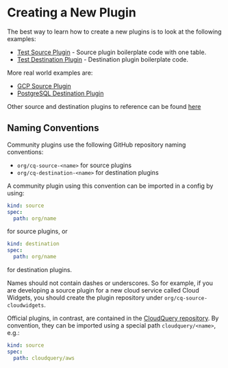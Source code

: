# Creating a New Plugin

The best way to learn how to create a new plugins is to look at the following examples:

- [Test Source Plugin](https://github.com/cloudquery/cloudquery/tree/main/plugins/source/test) - Source plugin boilerplate code with one table.
- [Test Destination Plugin](https://github.com/cloudquery/cloudquery/tree/main/plugins/destination/test) - Destination plugin boilerplate code.

More real world examples are:

- [GCP Source Plugin](https://github.com/cloudquery/cloudquery/tree/main/plugins/source/gcp)
- [PostgreSQL Destination Plugin](https://github.com/cloudquery/cloudquery/tree/main/plugins/destination/postgresql)

Other source and destination plugins to reference can be found [here](https://github.com/cloudquery/cloudquery/tree/main/plugins)

## Naming Conventions

Community plugins use the following GitHub repository naming conventions:

- `org/cq-source-<name>` for source plugins
- `org/cq-destination-<name>` for destination plugins

A community plugin using this convention can be imported in a config by using:

```yaml copy
kind: source
spec:
  path: org/name
```

for source plugins, or

```yaml copy
kind: destination
spec:
  path: org/name
```

for destination plugins.

Names should not contain dashes or underscores. So for example, if you are developing a source plugin for a new cloud service called Cloud Widgets, you should create the plugin repository under `org/cq-source-cloudwidgets`.

Official plugins, in contrast, are contained in the [CloudQuery repository](https://github.com/cloudquery/cloudquery/tree/main/plugins). By convention, they can be imported using a special path `cloudquery/<name>`, e.g.:

```yaml
kind: source
spec:
  path: cloudquery/aws
```
